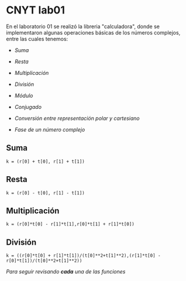 # CNYT lab01

En el laboratorio 01 se realizó la libreria "calculadora", donde se implementaron algunas operaciones básicas de los números complejos,
entre las cuales tenemos:
  
  * _Suma_
  
  * _Resta_
  
  * _Multiplicación_
  
  * _División_
  
  * _Módulo_
  
  * _Conjugado_
  
  * _Conversión entre representación polar y cartesiano_
  
  * _Fase de un número complejo_

## Suma

```
k = (r[0] + t[0], r[1] + t[1])
```

## Resta

```
k = (r[0] - t[0], r[1] - t[1])
```

## Multiplicación

```
k = (r[0]*t[0] - r[1]*t[1],r[0]*t[1] + r[1]*t[0])
```

## División

```
k = ((r[0]*t[0] + r[1]*t[1])/(t[0]**2+t[1]**2),(r[1]*t[0] - r[0]*t[1])/(t[0]**2+t[1]**2))
```


*Para seguir revisando __cada__ una de las funciones*

